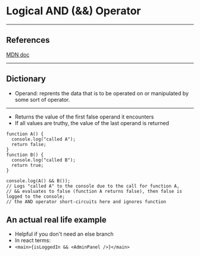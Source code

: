 # Logical AND (&&) Operator

---

## References

[MDN doc](https://developer.mozilla.org/en-US/docs/Web/JavaScript/Reference/Operators/Logical_AND)

---

## Dictionary

- Operand: reprents the data that is to be operated on or manipulated by some sort of operator.

---

- Returns the value of the first false operand it encounters
- If all values are truthy, the value of the last operand is returned

```
function A() {
  console.log("called A");
  return false;
}
function B() {
  console.log("called B");
  return true;
}

console.log(A() && B());
// Logs "called A" to the console due to the call for function A,
// && evaluates to false (function A returns false), then false is logged to the console;
// the AND operator short-circuits here and ignores function
```

## An actual real life example

- Helpful if you don't need an else branch
- In react terms:
- `<main>{isLoggedIn && <AdminPanel />}</main>`
